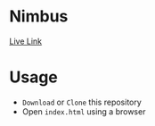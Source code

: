 # Nimbus
[Live Link](https://nigelrodrigues15.github.io/Nimbus/)

# Usage
* `Download` or `Clone` this repository
* Open `index.html` using a browser

